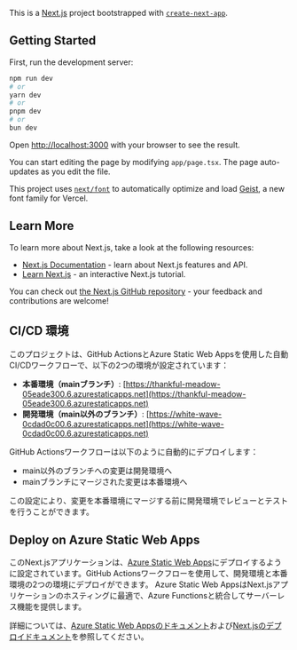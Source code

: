 This is a [Next.js](https://nextjs.org) project bootstrapped with [`create-next-app`](https://nextjs.org/docs/app/api-reference/cli/create-next-app).

## Getting Started

First, run the development server:

```bash
npm run dev
# or
yarn dev
# or
pnpm dev
# or
bun dev
```

Open [http://localhost:3000](http://localhost:3000) with your browser to see the result.

You can start editing the page by modifying `app/page.tsx`. The page auto-updates as you edit the file.

This project uses [`next/font`](https://nextjs.org/docs/app/building-your-application/optimizing/fonts) to automatically optimize and load [Geist](https://vercel.com/font), a new font family for Vercel.

## Learn More

To learn more about Next.js, take a look at the following resources:

- [Next.js Documentation](https://nextjs.org/docs) - learn about Next.js features and API.
- [Learn Next.js](https://nextjs.org/learn) - an interactive Next.js tutorial.

You can check out [the Next.js GitHub repository](https://github.com/vercel/next.js) - your feedback and contributions are welcome!

## CI/CD 環境

このプロジェクトは、GitHub ActionsとAzure Static Web Appsを使用した自動CI/CDワークフローで、以下の2つの環境が設定されています：

- **本番環境（mainブランチ）**: [https://thankful-meadow-05eade300.6.azurestaticapps.net](https://thankful-meadow-05eade300.6.azurestaticapps.net)
- **開発環境（main以外のブランチ）**: [https://white-wave-0cdad0c00.6.azurestaticapps.net](https://white-wave-0cdad0c00.6.azurestaticapps.net)

GitHub Actionsワークフローは以下のように自動的にデプロイします：
- main以外のブランチへの変更は開発環境へ
- mainブランチにマージされた変更は本番環境へ

この設定により、変更を本番環境にマージする前に開発環境でレビューとテストを行うことができます。

## Deploy on Azure Static Web Apps

このNext.jsアプリケーションは、[Azure Static Web Apps](https://azure.microsoft.com/services/app-service/static/)にデプロイするように設定されています。GitHub Actionsワークフローを使用して、開発環境と本番環境の2つの環境にデプロイができます。
Azure Static Web AppsはNext.jsアプリケーションのホスティングに最適で、Azure Functionsと統合してサーバーレス機能を提供します。

詳細については、[Azure Static Web Appsのドキュメント](https://docs.microsoft.com/azure/static-web-apps/)および[Next.jsのデプロイドキュメント](https://nextjs.org/docs/app/building-your-application/deploying)を参照してください。

